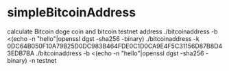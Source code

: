# simpleBitcoinAddress
calculate Bitcoin doge coin and bitcoin testnet address
./bitcoinaddress -b <(echo -n "hello"|openssl dgst -sha256 -binary)
./bitcoinaddress -k 0DC64B050F10A79B25D0DC983B464FDE0C1D0CA9E4F5C31156D87B8D43EDB7BA
./bitcoinaddress -b <(echo -n "hello"|openssl dgst -sha256 -binary) -n testnet
